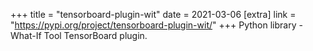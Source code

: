 +++
title = "tensorboard-plugin-wit"
date = 2021-03-06
[extra]
link = "https://pypi.org/project/tensorboard-plugin-wit/"
+++
Python library - What-If Tool TensorBoard plugin.

